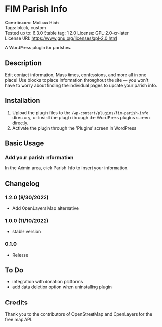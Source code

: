 # FIM Parish Info
Contributors:      Melissa Hiatt  
Tags:              block, custom  
Tested up to:      6.3.0 
Stable tag:        1.2.0
License:           GPL-2.0-or-later  
License URI:       https://www.gnu.org/licenses/gpl-2.0.html  

A WordPress plugin for parishes. 

## Description
Edit contact information, Mass times, confessions, and more all in one place! Use blocks to place information throughout the site — you won't have to worry about finding the individual pages to update your parish info. 

## Installation

1. Upload the plugin files to the `/wp-content/plugins/fim-parish-info` directory, or install the plugin through the WordPress plugins screen directly.
1. Activate the plugin through the 'Plugins' screen in WordPress


## Basic Usage

### Add your parish information
In the Admin area, click Parish Info to insert your information.


## Changelog

### 1.2.0 (8/30/2023) 
* Add OpenLayers Map alternative

### 1.0.0 (11/10/2022)
*  stable version 

### 0.1.0
* Release

## To Do
* integration with donation platforms
* add data deletion option when uninstalling plugin

## Credits
Thank you to the contributors of OpenStreetMap and OpenLayers for the free map API.
